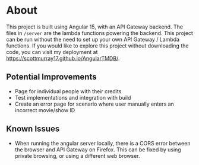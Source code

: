 # About

This project is built using Angular 15, with an API Gateway backend. The files in `/server` are the lambda functions powering the backend. This project can be run without the need to set up your own API Gateway / Lambda functions. If you would like to explore this project without downloading the code, you can visit my deployment at https://scottmurray17.github.io/AngularTMDB/.

## Potential Improvements

* Page for individual people with their credits
* Test implementations and integration with build
* Create an error page for scenario where user manually enters an incorrect movie/show ID

## Known Issues

* When running the angular server locally, there is a CORS error between the browser and API Gateway on Firefox. This can be fixed by using private browsing, or using a different web browser.

